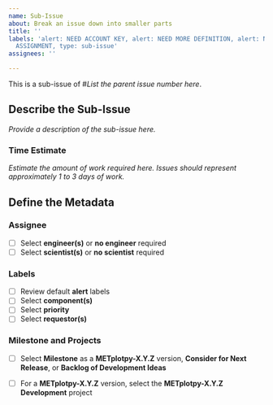 ```yaml
---
name: Sub-Issue
about: Break an issue down into smaller parts
title: ''
labels: 'alert: NEED ACCOUNT KEY, alert: NEED MORE DEFINITION, alert: NEED CYCLE
  ASSIGNMENT, type: sub-issue'
assignees: ''

---
```


This is a sub-issue of #*List the parent issue number here*.

## Describe the Sub-Issue ##
*Provide a description of the sub-issue here.*

### Time Estimate ###
*Estimate the amount of work required here.*
*Issues should represent approximately 1 to 3 days of work.*

## Define the Metadata ##

### Assignee ###
- [ ] Select **engineer(s)** or **no engineer** required
- [ ] Select **scientist(s)** or **no scientist** required

### Labels ###
- [ ] Review default **alert** labels
- [ ] Select **component(s)**
- [ ] Select **priority**
- [ ] Select **requestor(s)**

### Milestone and Projects ###
- [ ] Select **Milestone** as a **METplotpy-X.Y.Z** version, **Consider for Next Release**, or **Backlog of Development Ideas**
- [ ] For a **METplotpy-X.Y.Z** version, select the **METplotpy-X.Y.Z Development** project


